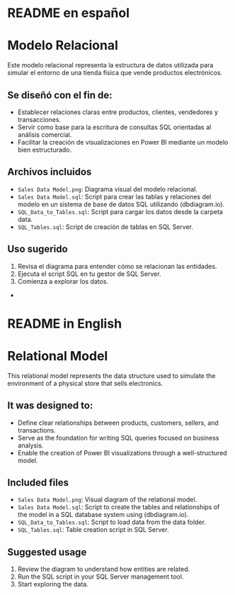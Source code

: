 # README en español

# Modelo Relacional
Este modelo relacional representa la estructura de datos utilizada para simular el entorno de una tienda física que vende productos electrónicos. 

## Se diseñó con el fin de:
- Establecer relaciones claras entre productos, clientes, vendedores y transacciones.
- Servir como base para la escritura de consultas SQL orientadas al análisis comercial.
- Facilitar la creación de visualizaciones en Power BI mediante un modelo bien estructurado.

## Archivos incluidos
- `Sales Data Model.png`: Diagrama visual del modelo relacional.
- `Sales Data Model.sql`: Script para crear las tablas y relaciones del modelo en un sistema de base de datos SQL utilizando (dbdiagram.io).
- `SQL_Data_to_Tables.sql`: Script para cargar los datos desde la carpeta data.
- `SQL_Tables.sql`: Script de creación de tablas en SQL Server.

## Uso sugerido

1. Revisa el diagrama para entender cómo se relacionan las entidades.
2. Ejecuta el script SQL en tu gestor de SQL Server.
3. Comienza a explorar los datos.

-
# README in English

# Relational Model
This relational model represents the data structure used to simulate the environment of a physical store that sells electronics.

## It was designed to:
- Define clear relationships between products, customers, sellers, and transactions.
- Serve as the foundation for writing SQL queries focused on business analysis.
- Enable the creation of Power BI visualizations through a well-structured model.

## Included files
- `Sales Data Model.png`: Visual diagram of the relational model.
- `Sales Data Model.sql`: Script to create the tables and relationships of the model in a SQL database system using (dbdiagram.io).
- `SQL_Data_to_Tables.sql`: Script to load data from the data folder.
- `SQL_Tables.sql`: Table creation script in SQL Server.

## Suggested usage

1. Review the diagram to understand how entities are related.
2. Run the SQL script in your SQL Server management tool.
3. Start exploring the data.

